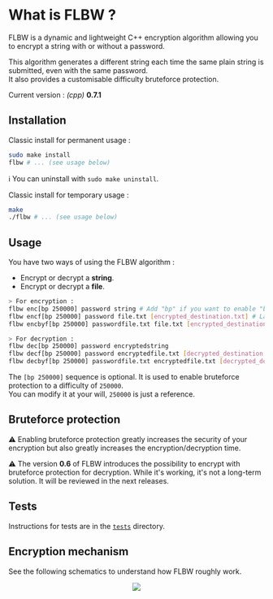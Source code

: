 # What is FLBW ?

FLBW is a dynamic and lightweight C++ encryption algorithm allowing you to encrypt a string with or without a password.

This algorithm generates a different string each time the same plain string is submitted, even with the same password.  
It also provides a customisable difficulty bruteforce protection.

Current version : _(cpp)_ __0.7.1__

## Installation

Classic install for permanent usage :
```bash
sudo make install
flbw # ... (see usage below)
```

:information_source: You can uninstall with `sudo make uninstall`.

Classic install for temporary usage :
```bash
make
./flbw # ... (see usage below)
```

## Usage

You have two ways of using the FLBW algorithm :
- Encrypt or decrypt a __string__.
- Encrypt or decrypt a __file__.


```bash
> For encryption :
flbw enc[bp 250000] password string # Add "bp" if you want to enable "bruteforce protection".
flbw encf[bp 250000] password file.txt [encrypted_destination.txt] # Last parameter is optional, the result will be printed if not specified.
flbw encbyf[bp 250000] passwordfile.txt file.txt [encrypted_destination.txt] # Last parameter is optional, the result will be printed if not specified.

> For decryption :
flbw dec[bp 250000] password encryptedstring
flbw decf[bp 250000] password encryptedfile.txt [decrypted_destination.txt] # Last parameter is optional, the result will be printed if not specified.
flbw decbyf[bp 250000] passwordfile.txt encryptedfile.txt [decrypted_destination.txt] # Last parameter is optional, the result will be printed if not specified.
```

The `[bp 250000]` sequence is optional. It is used to enable bruteforce protection to a difficulty of `250000`.  
You can modify it at your will, `250000` is just a reference.

## Bruteforce protection

:warning: Enabling bruteforce protection greatly increases the security of your encryption but also greatly increases the encryption/decryption time.

:warning: The version __0.6__ of FLBW introduces the possibility to encrypt with bruteforce protection for decryption. While it's working, it's not a long-term solution. It will be reviewed in the next releases.

## Tests

Instructions for tests are in the [`tests`](./tests) directory.

## Encryption mechanism

See the following schematics to understand how FLBW roughly work.

<p align="center">
    <img src="https://i.imgur.com/mUTqn5p.png"/>
</p>
